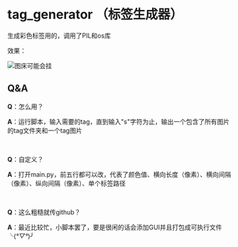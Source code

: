 # tag_generator （标签生成器）

生成彩色标签用的，调用了PIL和os库

效果：

![图床可能会挂](https://files.catbox.moe/x06pu5.png)

## Q&A
**Q**：怎么用？

**A**：运行脚本，输入需要的tag，直到输入"s"字符为止，输出一个包含了所有图片的tag文件夹和一个tag图片

&nbsp;

**Q**：自定义？

**A**：打开main.py，前五行都可以改，代表了颜色值、横向长度（像素）、横向间隔（像素）、纵向间隔（像素）、单个标签路径

&nbsp;

**Q**：这么粗糙就传github？

**A**：最近比较忙，小脚本罢了，要是很闲的话会添加GUI并且打包成可执行文件╰(*°▽°*)╯
